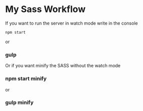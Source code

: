 # My Sass Workflow

If you want to run the server in watch mode write in the console
```
npm start
```
or
### gulp

Or if you want minify the SASS without the watch mode
### npm start minify
or
### gulp minify
